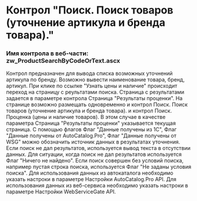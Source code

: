 ﻿---
description: 2.4.9.3
---
# Контрол "Поиск. Поиск товаров (уточнение артикула и бренда товара)."
### Имя контрола в веб-части: zw_ProductSearchByCodeOrText.ascx
Контрол предназначен для вывода списка возможных уточнений артикула по бренду.
Возможно вывести наименование товара, бренд, артикул. При клике по ссылке "Узнать цены и наличие" происходит переход на страницу с реультатами поиска. Страница с результатами задается в параметре контрола Страница "Результаты проценки".
На странице возможно размещать одновременно и контрол Поиск. Поиск товаров (уточнение артикула и бренда товара). и контрол Поиск. Проценка (цены и наличие товаров). В этом случае в качестве параметра  Страница "Результаты проценки" указывается текущая страница.
С помощью флагов Флаг "Данные получены из 1С", Флаг "Данные получены от AutoCatalog.Pro", Флаг "Данные получены от WSG" можно обозначить источник данных в результатах уточнения.
Если поиск не дал результатов, используется вывод текста в отсутствии данных. Для ситуации, когда поиск не дал результатов используется Флаг "Ничего не найдено".
Если поиск совершен без условий поиска, например пустая строка поиска, используется Флаг "Не заданы условия поиска".
Для использования данных из автокаталога необходимо указать настроки в параметре Настройки AutoCatalog.Pro API.
Для использования данных из веб-сервиса необходимо указать настроки в параметре Настройки WebServiceGate API.
